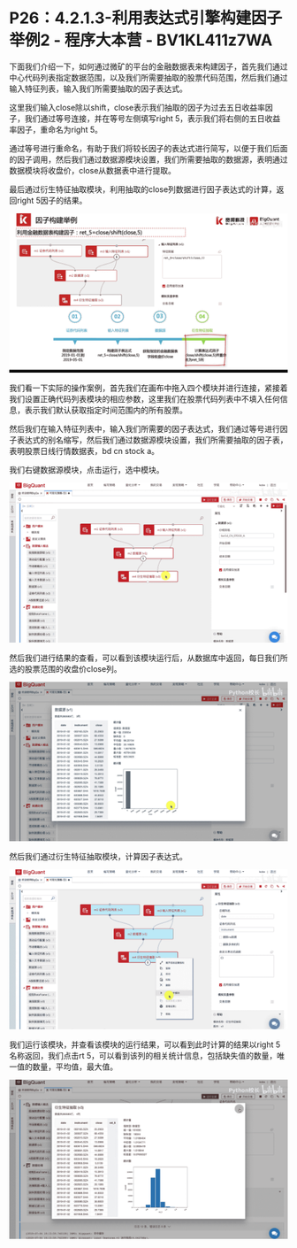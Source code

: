 # P26：4.2.1.3-利用表达式引擎构建因子举例2 - 程序大本营 - BV1KL411z7WA

下面我们介绍一下，如何通过微矿的平台的金融数据表来构建因子，首先我们通过中心代码列表指定数据范围，以及我们所需要抽取的股票代码范围，然后我们通过输入特征列表，输入我们所需要抽取的因子表达式。

这里我们输入close除以shift，close表示我们抽取的因子为过去五日收益率因子，我们通过等号连接，并在等号左侧填写right 5，表示我们将右侧的五日收益率因子，重命名为right 5。

通过等号进行重命名，有助于我们将较长因子的表达式进行简写，以便于我们后面的因子调用，然后我们通过数据源模块设置，我们所需要抽取的数据源，表明通过数据模块将收盘价，close从数据表中进行提取。

最后通过衍生特征抽取模块，利用抽取的close列数据进行因子表达式的计算，返回right 5因子的结果。



![](img/6450a14fc44d63bb256f2592157e60e8_1.png)

我们看一下实际的操作案例，首先我们在画布中拖入四个模块并进行连接，紧接着我们设置正确代码列表模块的相应参数，这里我们在股票代码列表中不填入任何信息，表示我们默认获取指定时间范围内的所有股票。

然后我们在输入特征列表中，输入我们所需要的因子表达式，我们通过等号进行因子表达式的别名缩写，然后我们通过数据源模块设置，我们所需要抽取的因子表，表明股票日线行情数据表，bd cn stock a。

我们右键数据源模块，点击运行，选中模块。

![](img/6450a14fc44d63bb256f2592157e60e8_3.png)

然后我们进行结果的查看，可以看到该模块运行后，从数据库中返回，每日我们所选的股票范围的收盘价close列。



![](img/6450a14fc44d63bb256f2592157e60e8_5.png)

然后我们通过衍生特征抽取模块，计算因子表达式。

![](img/6450a14fc44d63bb256f2592157e60e8_7.png)

我们运行该模块，并查看该模块的运行结果，可以看到此时计算的结果以right 5名称返回，我们点击rt 5，可以看到该列的相关统计信息，包括缺失值的数量，唯一值的数量，平均值，最大值。



![](img/6450a14fc44d63bb256f2592157e60e8_9.png)